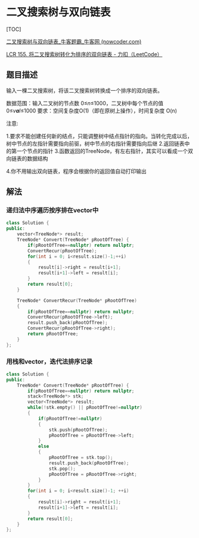 # 二叉搜索树与双向链表

[TOC]

[二叉搜索树与双向链表_牛客题霸_牛客网 (nowcoder.com)](https://www.nowcoder.com/practice/947f6eb80d944a84850b0538bf0ec3a5?tpId=13&&tqId=11179&rp=1&ru=/ta/coding-interviews&qru=/ta/coding-interviews/question-ranking)

[LCR 155. 将二叉搜索树转化为排序的双向链表 - 力扣（LeetCode）](https://leetcode.cn/problems/er-cha-sou-suo-shu-yu-shuang-xiang-lian-biao-lcof/description/)



## 题目描述

输入一棵二叉搜索树，将该二叉搜索树转换成一个排序的双向链表。

数据范围：输入二叉树的节点数 0≤*n*≤1000，二叉树中每个节点的值 0≤*v**a**l*≤1000
要求：空间复杂度O(1)（即在原树上操作），时间复杂度 O(n)

注意:

1.要求不能创建任何新的结点，只能调整树中结点指针的指向。当转化完成以后，树中节点的左指针需要指向前驱，树中节点的右指针需要指向后继
2.返回链表中的第一个节点的指针
3.函数返回的TreeNode，有左右指针，其实可以看成一个双向链表的数据结构

4.你不用输出双向链表，程序会根据你的返回值自动打印输出



## 解法

### 递归法中序遍历按序排在vector中

```c++
class Solution {
public:
    vector<TreeNode*> result;
    TreeNode* Convert(TreeNode* pRootOfTree) {
		if(pRootOfTree==nullptr) return nullptr;
        ConvertRecur(pRootOfTree);
		for(int i = 0; i<result.size()-1;++i)
		{
			result[i]->right = result[i+1];
			result[i+1]->left = result[i];
		}
		return result[0];
    }

	TreeNode* ConvertRecur(TreeNode* pRootOfTree)
	{
		if(pRootOfTree==nullptr) return nullptr;
		ConvertRecur(pRootOfTree->left);
		result.push_back(pRootOfTree);
		ConvertRecur(pRootOfTree->right);
		return pRootOfTree;
	}
};
```

### 用栈和vector，迭代法排序记录

```c++
class Solution {
public:
    TreeNode* Convert(TreeNode* pRootOfTree) {
        if(pRootOfTree==nullptr) return nullptr;
		stack<TreeNode*> stk;
		vector<TreeNode*> result;
		while(!stk.empty() || pRootOfTree!=nullptr)
		{
			if(pRootOfTree!=nullptr)
			{
				stk.push(pRootOfTree);
				pRootOfTree = pRootOfTree->left;
			}
			else 
			{
				pRootOfTree = stk.top();
				result.push_back(pRootOfTree);
				stk.pop();
				pRootOfTree = pRootOfTree->right;
			}
		}
		for(int i = 0; i<result.size()-1; ++i)
		{
			result[i]->right = result[i+1];
			result[i+1]->left = result[i];
		}
		return result[0];
    }
};
```

